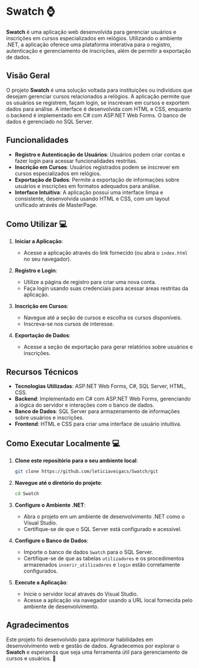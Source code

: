 # Swatch ⌚

**Swatch** é uma aplicação web desenvolvida para gerenciar usuários e inscrições em cursos especializados em relógios. Utilizando o ambiente .NET, a aplicação oferece uma plataforma interativa para o registro, autenticação e gerenciamento de inscrições, além de permitir a exportação de dados.

## Visão Geral

O projeto **Swatch** é uma solução voltada para instituições ou indivíduos que desejam gerenciar cursos relacionados a relógios. A aplicação permite que os usuários se registrem, façam login, se inscrevam em cursos e exportem dados para análise. A interface é desenvolvida com HTML e CSS, enquanto o backend é implementado em C# com ASP.NET Web Forms. O banco de dados é gerenciado no SQL Server.

## Funcionalidades

- **Registro e Autenticação de Usuários**: Usuários podem criar contas e fazer login para acessar funcionalidades restritas.
- **Inscrição em Cursos**: Usuários registrados podem se inscrever em cursos especializados em relógios.
- **Exportação de Dados**: Permite a exportação de informações sobre usuários e inscrições em formatos adequados para análise.
- **Interface Intuitiva**: A aplicação possui uma interface limpa e consistente, desenvolvida usando HTML e CSS, com um layout unificado através de MasterPage.

## Como Utilizar  💻

1. **Iniciar a Aplicação**:
   - Acesse a aplicação através do link fornecido (ou abra o `index.html` no seu navegador).

2. **Registro e Login**:
   - Utilize a página de registro para criar uma nova conta.
   - Faça login usando suas credenciais para acessar áreas restritas da aplicação.

3. **Inscrição em Cursos**:
   - Navegue até a seção de cursos e escolha os cursos disponíveis.
   - Inscreva-se nos cursos de interesse.

4. **Exportação de Dados**:
   - Acesse a seção de exportação para gerar relatórios sobre usuários e inscrições.

## Recursos Técnicos

- **Tecnologias Utilizadas**: ASP.NET Web Forms, C#, SQL Server, HTML, CSS.
- **Backend**: Implementado em C# com ASP.NET Web Forms, gerenciando a lógica do servidor e interações com o banco de dados.
- **Banco de Dados**: SQL Server para armazenamento de informações sobre usuários e inscrições.
- **Frontend**: HTML e CSS para criar uma interface de usuário intuitiva.

## Como Executar Localmente 💻

1. **Clone este repositório para o seu ambiente local**:

   ```bash
   git clone https://github.com/leticiaveigacs/Swatch/git
   ```

2. **Navegue até o diretório do projeto**:

   ```bash
   cd Swatch
   ```

3. **Configure o Ambiente .NET**:

   - Abra o projeto em um ambiente de desenvolvimento .NET como o Visual Studio.
   - Certifique-se de que o SQL Server está configurado e acessível.

4. **Configure o Banco de Dados**:

   - Importe o banco de dados `Swatch` para o SQL Server.
   - Certifique-se de que as tabelas `utilizadores` e os procedimentos armazenados `inserir_utilizadores` e `login` estão corretamente configurados.

5. **Execute a Aplicação**:

   - Inicie o servidor local através do Visual Studio.
   - Acesse a aplicação via navegador usando a URL local fornecida pelo ambiente de desenvolvimento.

## Agradecimentos

Este projeto foi desenvolvido para aprimorar habilidades em desenvolvimento web e gestão de dados. Agradecemos por explorar o **Swatch** e esperamos que seja uma ferramenta útil para gerenciamento de cursos e usuários. 🚀

